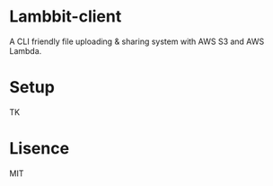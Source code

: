 # Lambbit-client

A CLI friendly file uploading & sharing system with AWS S3 and AWS Lambda.

# Setup

TK

# Lisence

MIT
